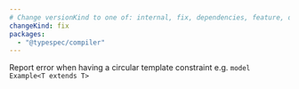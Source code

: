 ```yaml
---
# Change versionKind to one of: internal, fix, dependencies, feature, deprecation, breaking
changeKind: fix
packages:
  - "@typespec/compiler"
---
```


Report error when having a circular template constraint e.g. `model Example<T extends T>`
